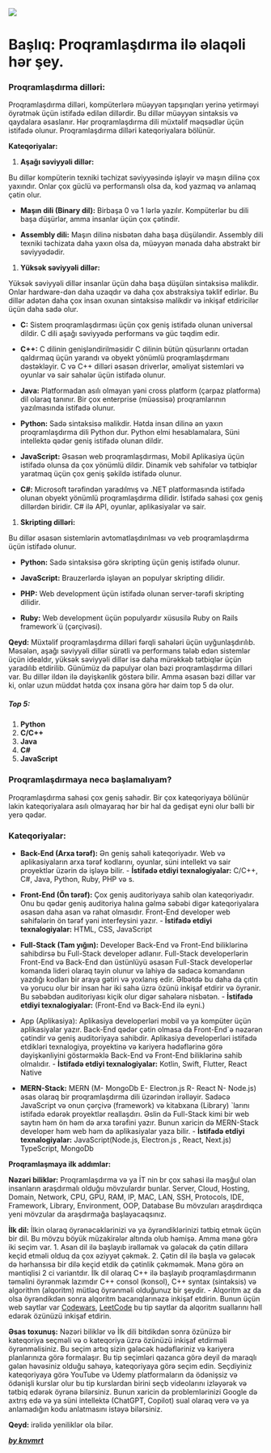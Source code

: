 ![](https://i.imgur.com/jod66H1.png)

# Başlıq: Proqramlaşdırma ilə əlaqəli hər şey.


### Proqramlaşdırma dilləri:

Proqramlaşdırma dilləri, kompüterlərə müəyyən tapşırıqları yerinə yetirməyi öyrətmək üçün istifadə edilən dillərdir. Bu dillər müəyyən sintaksis və qaydalara əsaslanır. Hər proqramlaşdırma dili müxtəlif məqsədlər üçün istifadə olunur. Proqramlaşdırma dilləri kateqoriyalara bölünür.

**Kateqoriyalar:**

1. **Aşağı səviyyəli dillər:**

Bu dillər kompüterin texniki təchizat səviyyəsində işləyir və maşın dilinə çox yaxındır. Onlar çox güclü və performanslı olsa da, kod yazmaq və anlamaq çətin olur.

- **Maşın dili (Binary dil):** Birbaşa 0 və 1 lərlə yazılır. Kompüterlər bu dili başa düşürlər, amma insanlar üçün çox çətindir.

- **Assembly dili:** Maşın dilinə nisbətən daha başa düşüləndir. Assembly dili texniki təchizata daha yaxın olsa da, müəyyən mənada daha abstrakt bir səviyyədədir.

1. **Yüksək səviyyəli dillər:**

Yüksək səviyyəli dillər insanlar üçün daha başa düşülən sintaksisə malikdir. Onlar hardware-dən daha uzaqdır və daha çox abstraksiya təklif edirlər. Bu dillər adətən daha çox insan oxunan sintaksisə malikdir və inkişaf etdiricilər üçün daha sadə olur.

- **C:** Sistem proqramlaşdırması üçün çox geniş istifadə olunan universal dildir. C dili aşağı səviyyədə performans və güc təqdim edir.

- **C++:** C dilinin genişləndirilməsidir C dilinin bütün qüsurlarını ortadan qaldırmaq üçün yarandı və obyekt yönümlü proqramlaşdırmanı dəstəkləyir. C və C++ dilləri əsasən driverlər, əməliyat sistemləri və oyunlar və sair sahələr üçün istifadə olunur.

- **Java:** Platformadan asılı olmayan yəni cross platform (çarpaz platforma) dil olaraq tanınır. Bir çox enterprise (müəssisə) proqramlarının yazılmasında istifadə olunur.

- **Python:** Sadə sintaksisə malikdir. Hətda insan dilinə ən yaxın proqramlaşdırma dili Python dur. Python elmi hesablamalara, Süni intellektə qədər geniş istifadə olunan dildir.

- **JavaScript:** Əsasən web proqramlaşdırması, Mobil Aplikasiya üçün istifadə olunsa da çox yönümlü dildir. Dinamik veb səhifələr və tətbiqlər yaratmaq üçün çox geniş şəkildə istifadə olunur.

- **C#:** Microsoft tərəfindən yaradılmış və .NET platformasında istifadə olunan obyekt yönümlü proqramlaşdırma dilidir. İstifadə sahəsi çox geniş dillərdən biridir. C# ilə API, oyunlar, aplikasiyalar və sair.

1. **Skripting dilləri:**

Bu dillər əsasən sistemlərin avtomatlaşdırılması və veb proqramlaşdırma üçün istifadə olunur.

- **Python:** Sadə sintaksisə görə skripting üçün geniş istifadə olunur.

- **JavaScript:** Brauzerlərdə işləyən ən populyar skripting dilidir.

- **PHP:** Web development üçün istifadə olunan server-tərəfi skripting dilidir.

- **Ruby:** Web development üçün populyardır xüsusilə Ruby on Rails framework`ü (çərçivəsi).

**Qeyd:** Müxtəlif proqramlaşdırma dilləri fərqli sahələri üçün uyğunlaşdırılıb. Məsələn, aşağı səviyyəli dillər sürətli və performans tələb edən sistemlər üçün idealdır, yüksək səviyyəli dillər isə daha mürəkkəb tətbiqlər üçün yaradılıb etdirilib. Günümüz də papulyar olan bəzi proqramlaşdırma dilləri var. Bu dillər ildən ilə dəyişkənlik göstərə bilir. Amma əsasən bəzi dillər var ki, onlar uzun müddət hətda çox insana görə hər daim top 5 də olur.

##### Top 5:

1. **Python**
2. **C/C++**
3. **Java**
4. **C#**
5. **JavaScript**

### Proqramlaşdırmaya necə başlamalıyam?

Proqramlaşdırma sahəsi çox geniş sahədir. Bir çox kateqoriyaya bölünür lakin kateqoriyalara asılı olmayaraq hər bir hal da gedişat eyni olur bəlli bir yerə qədər.

### Kateqoriyalar:

- **Back-End (Arxa tərəf):** Ən geniş sahəli kateqoriyadır. Web və aplikasiyaların arxa tərəf kodlarını, oyunlar, süni intellekt və sair proyektlər üzərin də işləyə bilir. - **İstifadə etdiyi texnalogiyalar:** C/C++, C#, Java, Python, Ruby, PHP və s.

- **Front-End (Ön tərəf):** Çox geniş auditoriyaya sahib olan kateqoriyadır. Onu bu qədər geniş auditoriya halına gəlmə səbəbi digər kateqoriyalara əsasən daha asan və rahat olmasıdır. Front-End developer web səhifələrin ön tərəf yəni interfeysini yazır. - **İstifadə etdiyi texnalogiyalar:** HTML, CSS, JavaScript

- **Full-Stack (Tam yığın):** Developer Back-End və Front-End biliklərinə sahibdirsə bu Full-Stack developer adlanır. Full-Stack developerlərin Front-End və Back-End dən üstünlüyü əsasən Full-Stack developerlər komanda lideri olaraq təyin olunur və lahiyə də sadəcə komandanın yazdığı kodları bir araya gətiri və yoxlanış edir. Əlbətdə bu daha da çıtin və yorucu olur bir insan hər iki sahə üzrə özünü inkişaf etdirir və öyrənir. Bu səbəbdən auditoriyası kiçik olur digər sahələrə nisbətən. - **İstifadə etdiyi texnalogiyalar:** (Front-End və Back-End ilə eyni.)

- App (Aplikasiya): Aplikasiya developerləri mobil və ya kompüter üçün aplikasiyalar yazır. Back-End qədər çətin olmasa da Front-End`ə nəzərən çətindir və geniş auditoriyaya sahibdir. Aplikasiya developerləri istifadə etdikləri texnalogiya, proyektinə və kariyera hədəflərinə görə dəyişkənliyini göstərməklə Back-End və Front-End biliklərinə sahib olmalıdır. - **İstifadə etdiyi texnalogiyalar:** Kotlin, Swift, Flutter, React Native

- **MERN-Stack:** MERN (M- MongoDb E- Electron.js R- React N- Node.js) əsas olaraq bir proqramlaşdırma dili üzərindən irəlləyir. Sadəcə JavaScript və onun çərçivə (framework) və kitabxana (Library) `larını istifadə edərək proyektlər reallaşdırı. Əslin də Full-Stack kimi bir web saytın həm ön həm də arxa tərəfini yazır. Bunun xaricin də MERN-Stack developer həm web həm də aplikasiyalar yaza bilir. - **İstifadə etdiyi texnalogiyalar:** JavaScript(Node.js, Electron.js , React, Next.js) TypeScript, MongoDb

**Proqramlaşmaya ilk addımlar:**

**Nəzəri biliklər:** Proqramlaşdırma və ya İT nin br çox sahəsi ilə məşğul olan insanların araşdırmalı olduğu mövzulardır bunlar. Server, Cloud, Hosting, Domain, Network, CPU, GPU, RAM, IP, MAC, LAN, SSH, Protocols, IDE, Framework, Library, Environment, OOP, Database Bu mövzuları araşdırdıqca yeni mövzular da araşdırmağa başlayacaqsınız.

**İlk dil:** İlkin olaraq öyrənəcəklərinizi və ya öyrəndiklərinizi tətbiq etmək üçün bir dil. Bu mövzu böyük müzakirələr altında olub həmişə. Amma mənə görə iki seçim var. 1. Asan dil ilə başlayıb irəlləmək və gələcək də çətin dillərə keçid etməli olduq da çox əziyyət çəkmək. 2. Çətin dil ilə başla və gələcək də hərhansısa bir dilə keçid etdik də çətinlik çəkməmək.
Mənə görə ən məntiqlisi 2 ci variantdır. İlk dil olaraq C++ ilə başlayıb proqramlaşdırmanın təməlini öyrənmək lazımdır C++ consol (konsol), C++ syntax (sintaksis) və algorithm (alqoritm) mütləq öyrənməli olduğunuz bir şeydir. - Alqoritm az da olsa öyrəndikdən sonra alqoritm bacarıqlarınəzə inkişaf etdirin. Bunun üçün web saytlar var [Codewars](https://www.codewars.com/dashboard), [LeetCode](https://leetcode.com/) bu tip saytlar da alqoritm suallarını həll edərək özünüzü inkişaf etdirin.

**Əsas toxunuş:** Nəzəri biliklər və İlk dili bitdikdən sonra özünüzə bir kateqoriya seçməli və o kateqoriya üzrə özünüzü inkişaf etdirməli öyrənməlisiniz. Bu seçim artıq sizin gələcək hədəfləriniz və kariyera planlarınıza görə formalaşır. Bu tip seçimləri qazanca görə deyil də maraqlı gələn həvəsiniz olduğu sahəyə, kateqoriyaya görə seçim edin. Seçdiyiniz kateqoriyaya görə YouTube və Udemy platformaların da ödənişsiz və ödənişli kurslar olur bu tip kurslardan birini seçb videolarını izləyərək və tətbiq edərək öyrənə bilərsiniz. Bunun xaricin də problemlərinizi Google də axtrış edə və ya süni intellektə (ChatGPT, Copilot) sual olaraq verə və ya anlamadığın kodu anlatmasını istəyə bilərsiniz.

**Qeyd:** irəlidə yeniliklər ola bilər.

[**_by knvmrt_**](https://github.com/knvmrt)
